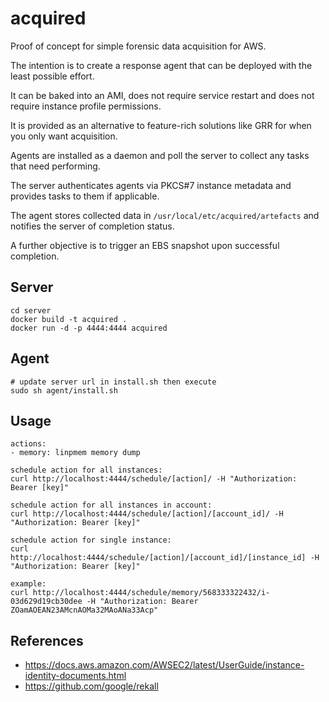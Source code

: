 # acquired

Proof of concept for simple forensic data acquisition for AWS.

The intention is to create a response agent that can be deployed with the least possible effort.

It can be baked into an AMI, does not require service restart and does not require instance profile permissions.

It is provided as an alternative to feature-rich solutions like GRR for when you only want acquisition.

Agents are installed as a daemon and poll the server to collect any tasks that need performing.

The server authenticates agents via PKCS#7 instance metadata and provides tasks to them if applicable.

The agent stores collected data in `/usr/local/etc/acquired/artefacts` and notifies the server of completion status.

A further objective is to trigger an EBS snapshot upon successful completion.

## Server
```
cd server
docker build -t acquired .
docker run -d -p 4444:4444 acquired
```

## Agent
```
# update server url in install.sh then execute
sudo sh agent/install.sh
```

## Usage
```
actions:
- memory: linpmem memory dump

schedule action for all instances:
curl http://localhost:4444/schedule/[action]/ -H "Authorization: Bearer [key]"

schedule action for all instances in account:
curl http://localhost:4444/schedule/[action]/[account_id]/ -H "Authorization: Bearer [key]"

schedule action for single instance:
curl http://localhost:4444/schedule/[action]/[account_id]/[instance_id] -H "Authorization: Bearer [key]"

example:
curl http://localhost:4444/schedule/memory/568333322432/i-03d629d19cb30dee -H "Authorization: Bearer ZOamAOEAN23AMcnAOMa32MAoANa33Acp"
```

## References
- https://docs.aws.amazon.com/AWSEC2/latest/UserGuide/instance-identity-documents.html
- https://github.com/google/rekall
